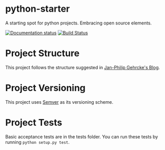 # python-starter
A starting spot for python projects. Embracing open source elements.

[![Documentation status](https://readthedocs.org/projects/python-starter/badge/?version=latest)](http://python-starter.readthedocs.io/en/latest/) [![Build Status](https://travis-ci.org/SyntaxRules/python-starter.svg?branch=master)](https://travis-ci.org/SyntaxRules/python-starter)

# Project Structure

This project follows the structure suggested in [Jan-Philip Gehrcke's Blog](https://gehrcke.de/2014/02/distributing-a-python-command-line-application/).

# Project Versioning

This project uses [Semver](http://semver.org/) as its versioning scheme.

# Project Tests

Basic acceptance tests are in the tests folder. You can run these tests by running `python setup.py test`.